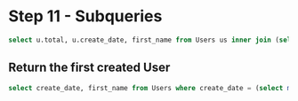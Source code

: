 # Step 11 - Subqueries

```sql
select u.total, u.create_date, first_name from Users us inner join (select count(create_date) as total, create_date from Users group by create_date) u on u.create_date = us.create_date;
```

## Return the first created User
```sql
select create_date, first_name from Users where create_date = (select min(create_date) from Users);
```
